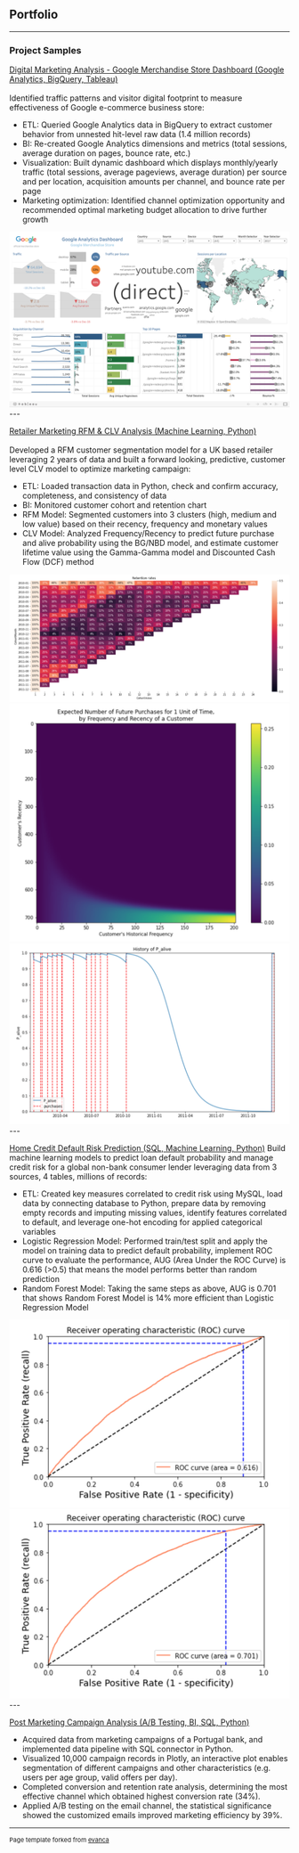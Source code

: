 ## Portfolio
---
### Project Samples
[Digital Marketing Analysis - Google Merchandise Store Dashboard (Google Analytics, BigQuery, Tableau)](https://public.tableau.com/app/profile/angelo.chen/viz/GoogleAnalyticsDashboard_16443587309150/Dashboard)
<br><br>
Identified traffic patterns and visitor digital footprint to measure  effectiveness of Google e-commerce business store:
- ETL: Queried Google Analytics data in BigQuery to extract customer behavior from unnested hit-level raw data (1.4 million records)
- BI: Re-created Google Analytics dimensions and metrics (total sessions, average duration on pages, bounce rate, etc.)
- Visualization: Built dynamic dashboard which displays monthly/yearly traffic (total sessions, average pageviews, average duration) per source and per location, acquisition amounts per channel, and bounce rate per page
- Marketing optimization: Identified channel optimization opportunity and recommended optimal marketing budget allocation to drive further growth
<img src="images/Screen Shot 2022-05-09 at 12.16.39 PM.png?raw=true"/>
---

[Retailer Marketing RFM & CLV Analysis (Machine Learning, Python)](https://github.com/angelochenyx/BI-Projects/blob/main/Retail%20Marketing%20RFM%20%26%20CLV%20Analysis.ipynb)
<br><br>
Developed a RFM customer segmentation model for a UK based retailer leveraging 2 years of data and built a forward looking, predictive, customer level CLV model to optimize marketing campaign:
- ETL: Loaded transaction data in Python, check and confirm accuracy, completeness, and consistency of data
- BI: Monitored customer cohort and retention chart
- RFM Model: Segmented customers into 3 clusters (high, medium and low value) based on their recency, frequency and monetary values
- CLV Model: Analyzed Frequency/Recency to predict future purchase and alive probability using the BG/NBD model, and estimate customer lifetime value using the Gamma-Gamma model and Discounted Cash Flow (DCF) method
<img src="images/cohort & retention.png?raw=true"/>
<img src="images/RF Matrix.png?raw=true"/>
<img src="images/History.png?raw=true"/>
---

[Home Credit Default Risk Prediction (SQL, Machine Learning, Python)](https://github.com/angelochenyx/BI-Projects/blob/main/Home%20Credit%20Default%20Risk.ipynb)
Build machine learning models to predict loan default probability and manage credit risk for a global non-bank consumer lender leveraging data from 3 sources, 4 tables, millions of records:
- ETL: Created key measures correlated to credit risk using MySQL, load data by connecting database to Python, prepare data by removing empty records and imputing missing values, identify features correlated to default, and leverage one-hot encoding for applied categorical variables
- Logistic Regression Model: Performed train/test split and apply the model on training data to predict default probability, implement ROC curve to evaluate the performance, AUG (Area Under the ROC Curve) is 0.616 (>0.5) that means the model performs better than random prediction
- Random Forest Model: Taking the same steps as above, AUG is 0.701 that shows Random Forest Model is 14% more efficient than Logistic Regression Model
<img src="images/LRM.png?raw=true"/>
<img src="images/Random Forest.png?raw=true"/>
---

[Post Marketing Campaign Analysis (A/B Testing, BI, SQL, Python)](https://github.com/shuchangliang/Projects/blob/master/Post%20Campaign%20Analysis%20rev.1.ipynb)
-	Acquired data from marketing campaigns of a Portugal bank, and implemented data pipeline with SQL connector in Python.
-	Visualized 10,000 campaign records in Plotly, an interactive plot enables segmentation of different campaigns and other characteristics (e.g. users per age group, valid offers per day).
-	Completed conversion and retention rate analysis, determining the most effective channel which obtained highest conversion rate (34%).
-	Applied A/B testing on the email channel, the statistical significance showed the customized emails improved marketing efficiency by 39%.











---
<p style="font-size:11px">Page template forked from <a href="https://github.com/evanca/quick-portfolio">evanca</a></p>
<!-- Remove above link if you don't want to attibute -->

